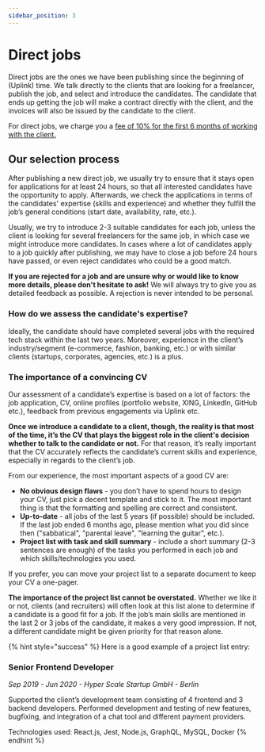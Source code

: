 ```yaml
---
sidebar_position: 3
---
```


# Direct jobs

Direct jobs are the ones we have been publishing since the beginning of (Uplink) time. We talk directly to the clients that are looking for a freelancer, publish the job, and select and introduce the candidates. The candidate that ends up getting the job will make a contract directly with the client, and the invoices will also be issued by the candidate to the client.

For direct jobs, we charge you a [fee of 10% for the first 6 months of working with the client.](https://kb.uplink.tech/freelancers/our-fee)

## Our selection process

After publishing a new direct job, we usually try to ensure that it stays open for applications for at least 24 hours, so that all interested candidates have the opportunity to apply. Afterwards, we check the applications in terms of the candidates' expertise (skills and experience) and whether they fulfill the job’s general conditions (start date, availability, rate, etc.).

Usually, we try to introduce 2-3 suitable candidates for each job, unless the client is looking for several freelancers for the same job, in which case we might introduce more candidates. In cases where a lot of candidates apply to a job quickly after publishing, we may have to close a job before 24 hours have passed, or even reject candidates who could be a good match.

**If you are rejected for a job and are unsure why or would like to know more details, please don't hesitate to ask!** We will always try to give you as detailed feedback as possible. A rejection is never intended to be personal.

### How do we assess the candidate's expertise?

Ideally, the candidate should have completed several jobs with the required tech stack within the last two years. Moreover, experience in the client’s industry/segment (e-commerce, fashion, banking, etc.) or with similar clients (startups, corporates, agencies, etc.) is a plus.

### The importance of a convincing CV

Our assessment of a candidate’s expertise is based on a lot of factors: the job application, CV, online profiles (portfolio website, XING, LinkedIn, GitHub etc.), feedback from previous engagements via Uplink etc.

**Once we introduce a candidate to a client, though, the reality is that most of the time, it’s the CV that plays the biggest role in the client's decision whether to talk to the candidate or not.** For that reason, it’s really important that the CV accurately reflects the candidate’s current skills and experience, especially in regards to the client’s job.

From our experience, the most important aspects of a good CV are:

* **No obvious design flaws** - you don’t have to spend hours to design your CV, just pick a decent template and stick to it. The most important thing is that the formatting and spelling are correct and consistent.
* **Up-to-date** - all jobs of the last 5 years (if possible) should be included. If the last job ended 6 months ago, please mention what you did since then ("sabbatical", "parental leave", "learning the guitar", etc.).
* **Project list with task and skill summary** - include a short summary (2-3 sentences are enough) of the tasks you performed in each job and which skills/technologies you used.

If you prefer, you can move your project list to a separate document to keep your CV a one-pager.

**The importance of the project list cannot be overstated.** Whether we like it or not, clients (and recruiters) will often look at this list alone to determine if a candidate is a good fit for a job. If the job’s main skills are mentioned in the last 2 or 3 jobs of the candidate, it makes a very good impression. If not, a different candidate might be given priority for that reason alone.

{% hint style="success" %}
Here is a good example of a project list entry:

### Senior Frontend Developer

_Sep 2019 - Jun 2020 - Hyper Scale Startup GmbH - Berlin_

Supported the client’s development team consisting of 4 frontend and 3 backend developers. Performed development and testing of new features, bugfixing, and integration of a chat tool and different payment providers.

Technologies used: React.js, Jest, Node.js, GraphQL, MySQL, Docker
{% endhint %}

